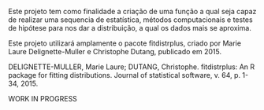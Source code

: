 Este projeto tem como finalidade a criação de uma função a qual seja capaz de realizar uma sequencia de estatística, métodos computacionais e testes de hipótese para nos dar a distribuição, a qual os dados mais se aproxima.

Este projeto utilizará amplamente o pacote fitdistrplus, criado por Marie Laure Delignette-Muller e Christophe Dutang, publicado em 2015.

DELIGNETTE-MULLER, Marie Laure; DUTANG, Christophe. fitdistrplus: An R package for fitting distributions. Journal of statistical software, v. 64, p. 1-34, 2015.

WORK IN PROGRESS
